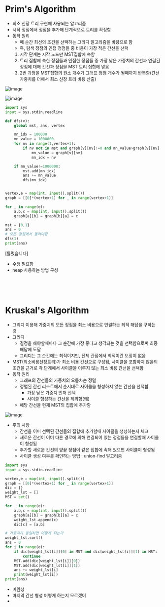 # Prim's Algorithm
- 최소 신장 트리 구현에 사용되는 알고리즘
- 시작 정점에서 정점을 추가해 단계적으로 트리를 확정함
- 동작 원리
  - 매 순간 최선의 조건을 선택하는 그리디 알고리즘을 바탕으로 함
  - 즉, 탐색 정점의 인접 정점들 중 비용이 가장 적은 간선을 선택
   1. 시작 단계는 시작 노드만 MST집합에 속함
   2. 트리 집합에 속한 정점들과 인접한 정점들 중 가장 낮은 가중치의 간선과 연결된 정점에 대해 간선과 정점을 MST 트리 집합에 넣음
   3. 2번 과정을 MST집합의 원소 개수가 그래프 정점 개수가 될때까지 반복함(간선 가중치를 더해서 최소 신장 트리 비용 산출)

![image](https://github.com/jiyeonnnny/AlgorithmStudy/assets/139419091/6645a154-920f-4f85-a400-22a9bbcc7a1d)

![image](https://github.com/jiyeonnnny/AlgorithmStudy/assets/139419091/6645a154-920f-4f85-a400-22a9bbcc7a1d)

```py
import sys
input = sys.stdin.readline

def dfs(v):
    global mst, ans, vertex

    mn_idx = 100000
    mn_value = 1000000
    for nv in range(1,vertex+1):
        if nv not in mst and graph[v][nv]!=0 and mn_value>graph[v][nv]:
            mn_value = graph[v][nv]
            mn_idx = nv

    if mn_value!=1000000:
        mst.add(mn_idx)
        ans += mn_value
        dfs(mn_idx)


vertex,e = map(int, input().split())
graph = [[0]*(vertex+1) for _ in range(vertex+1)]

for _ in range(e):
    a,b,c = map(int, input().split())
    graph[a][b] = graph[b][a] = c

mst = {0,1}
ans = 0
# 모든 정점에서 돌려야함
dfs(1)
print(ans)
```
[틀렸습니다]
- 수정 필요함
- heap 사용하는 방법 구성

<br>
<br>
<br>

# Kruskal's Algorithm
- 그리디 이용해 가중치의 모든 정점을 최소 비용으로 연결하는 최적 해답을 구하는 것
- 그리디
  - 결정을 해야할때마다 그 순간에 가장 좋다고 생각되는 것을 선택함으로써 최종 해답에 도달
  - 그리디는 그 순간에는 최적이지만, 전체 관점에서 최적이란 보장이 없음
- MST(최소비용신장트리)가 최소 비용 간선으로 구성됨, 사이클을 포함하지 않음의 조건을 근거로 각 단계에서 사이클을 이루지 않는 최소 비용 간선을 선택함
- 동작 원리
  - 그래프의 간선들의 가중치의 오름차순 정렬
  - 정렬된 간선 리스트에서 순서대로 사이클을 형성하지 않는 간선을 선택함
    - 가장 낮은 가중치 먼저 선택
    - 사이클 형성하는 간선을 제외함(왜)
  - 해당 간선을 현재 MST의 집합에 추가함
 
![image](https://github.com/jiyeonnnny/AlgorithmStudy/assets/139419091/d5a80f52-db4e-480e-be70-ca811f1c539c)

- 주의 사항
  - 간선을 이미 선택된 간선들의 집합에 추가할때 사이클을 생성하는지 체크
  - 새로운 간선이 이미 다른 경로에 의해 연결되어 있는 정점들을 연결할때 사이클이 형성됨
  - 추가할 새로운 간선의 양끝 정점이 같은 집합에 속해 있으면 사이클이 형성됨
  - 사이클 생성 여부를 확인하는 방법 : union-find 알고리즘

```py
import sys
input = sys.stdin.readline

vertex,e = map(int, input().split())
graph = [[0]*(vertex+1) for _ in range(vertex+1)]
dic = {}
weight_lst = []
MST = set()

for _ in range(e):
    a,b,c = map(int, input().split())
    graph[a][b] = graph[b][a] = c
    weight_lst.append(c)
    dic[c] = [a,b]

# 가중치가 동일하면 어떻게 되는가
weight_lst.sort()
ans = 0
for i in range(e):
    if dic[weight_lst[i]][0] in MST and dic[weight_lst[i]][1] in MST:
        continue
    MST.add(dic[weight_lst[i]][0])
    MST.add(dic[weight_lst[i]][1])
    ans += weight_lst[i]
    print(weight_lst[i])
print(ans)
```
- 미완성
- 마지막 간선 형성 어떻게 하는지 모르겠어
- 
